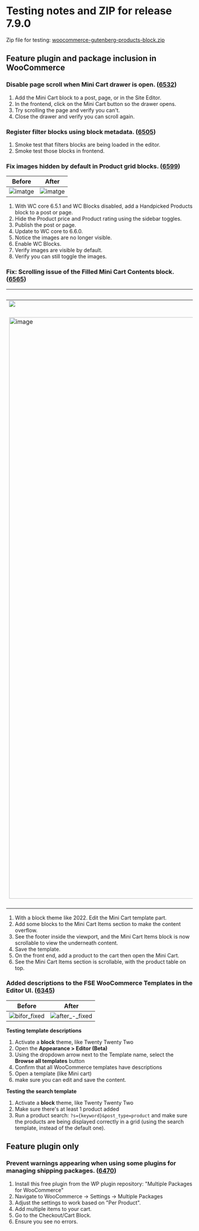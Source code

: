 # Testing notes and ZIP for release 7.9.0

Zip file for testing: [woocommerce-gutenberg-products-block.zip](https://github.com/woocommerce/woocommerce-blocks/files/8950815/woocommerce-gutenberg-products-block.zip)

## Feature plugin and package inclusion in WooCommerce

### Disable page scroll when Mini Cart drawer is open. ([6532](https://github.com/woocommerce/woocommerce-blocks/pull/6532))

1. Add the Mini Cart block to a post, page, or in the Site Editor.
2. In the frontend, click on the Mini Cart button so the drawer opens.
3. Try scrolling the page and verify you can't.
4. Close the drawer and verify you can scroll again.

### Register filter blocks using block metadata. ([6505](https://github.com/woocommerce/woocommerce-blocks/pull/6505))

1. Smoke test that filters blocks are being loaded in the editor.
2. Smoke test those blocks in frontend.

### Fix images hidden by default in Product grid blocks. ([6599](https://github.com/woocommerce/woocommerce-blocks/pull/6599))

| Before | After |
| ------ | ----- |
| ![imatge](https://user-images.githubusercontent.com/3616980/174588765-7e570a5b-d428-4604-b2af-6534e388b550.png) | ![imatge](https://user-images.githubusercontent.com/3616980/174588822-9cdb7813-05d1-4f97-ae55-1d4392c9f65a.png) |

1. With WC core 6.5.1 and WC Blocks disabled, add a Handpicked Products block to a post or page.
2. Hide the Product price and Product rating using the sidebar toggles.
3. Publish the post or page.
4. Update to WC core to 6.6.0.
5. Notice the images are no longer visible.
6. Enable WC Blocks.
7. Verify images are visible by default.
8. Verify you can still toggle the images.

### Fix: Scrolling issue of the Filled Mini Cart Contents block. ([6565](https://github.com/woocommerce/woocommerce-blocks/pull/6565))

| Before | After |
| ------ | ----- |
|     ![](https://user-images.githubusercontent.com/5423135/173493967-1009d322-351e-451c-a10c-c6456ec08f52.png)   | ![](https://user-images.githubusercontent.com/5423135/173533745-41cda7ed-a068-4d5d-b948-7e2038f3d21c.png)    |
| <img width="1571" alt="image" src="https://user-images.githubusercontent.com/5423135/173493990-c15572f2-fca1-4c9c-8909-178c108b83d1.png"> | <img width="1615" alt="image" src="https://user-images.githubusercontent.com/5423135/173535254-bd08ddae-6cc2-45d7-b727-43a24902610a.png"> |


1. With a block theme like 2022. Edit the Mini Cart template part.
2. Add some blocks to the Mini Cart Items section to make the content overflow.
3. See the footer inside the viewport, and the Mini Cart Items block is now scrollable to view the underneath content.
4. Save the template.
5. On the front end, add a product to the cart then open the Mini Cart.
6. See the Mini Cart Items section is scrollable, with the product table on top.

### Added descriptions to the FSE WooCommerce Templates in the Editor UI. ([6345](https://github.com/woocommerce/woocommerce-blocks/pull/6345))


|Before|After|
|-|-|
|![bifor_fixed](https://user-images.githubusercontent.com/905781/165815026-408dccff-ea16-4766-8a65-9696866e6f92.jpg)|![after_-_fixed](https://user-images.githubusercontent.com/905781/165815040-723bb981-5cc2-4787-a38d-d9dee3e12757.jpg)|


**Testing template descriptions**
1. Activate a **block** theme, like Twenty Twenty Two
2. Open the **Appearance > Editor (Beta)**
3. Using the dropdown arrow next to the Template name, select the **Browse all templates** button
4. Confirm that all WooCommerce templates have descriptions
5. Open a template (like Mini cart)
6. make sure you can edit and save the content.


**Testing the search template**
1. Activate a **block** theme, like Twenty Twenty Two
2. Make sure there's at least 1 product added
3. Run a product search: `?s={keyword}&post_type=product` and make sure the products are being displayed correctly in a grid (using the search template, instead of the default one).


## Feature plugin only

### Prevent warnings appearing when using some plugins for managing shipping packages. ([6470](https://github.com/woocommerce/woocommerce-blocks/pull/6470))

1. Install this free plugin from the WP plugin repository: "Multiple Packages for WooCommerce"
2. Navigate to WooCommerce -> Settings -> Multiple Packages
3. Adjust the settings to work based on "Per Product".
4. Add multiple items to your cart.
5. Go to the Checkout/Cart Block.
6. Ensure you see no errors.